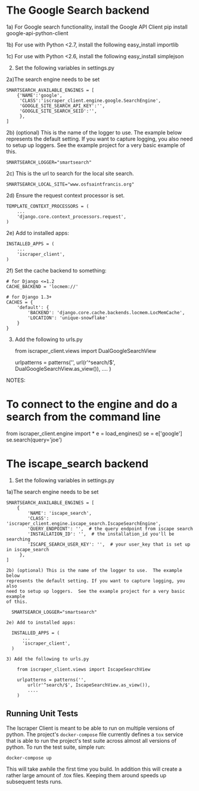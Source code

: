 # The Google Search backend

1a) For Google search functionality, install the Google API Client
    pip install google-api-python-client

1b) For use with Python <2.7, install the following
    easy_install importlib

1c) For use with Python <2.6, install the following
	easy_install simplejson

2)  Set the following variables in settings.py

  2a)The search engine needs to be set

    SMARTSEARCH_AVAILABLE_ENGINES = [
        {'NAME':'google',
         'CLASS':'iscraper_client.engine.google.SearchEngine',
         'GOOGLE_SITE_SEARCH_API_KEY':'',
         'GOOGLE_SITE_SEARCH_SEID':'',
         },
    ]


  2b) (optional) This is the name of the logger to use.  The example below
  represents the default setting. If you want to capture logging, you also
  need to setup up loggers.  See the example project for a very basic example
  of this.

    SMARTSEARCH_LOGGER="smartsearch"

  2c) This is the url to search for the local site search.

    SMARTSEARCH_LOCAL_SITE="www.osfsaintfrancis.org"


  2d) Ensure the request context processor is set.

    TEMPLATE_CONTEXT_PROCESSORS = (
        ...
        'django.core.context_processors.request',
    )

  2e) Add to installed apps:

    INSTALLED_APPS = (
        ...
        'iscraper_client',
    )

  2f) Set the cache backend to something:

    # for Django <=1.2
    CACHE_BACKEND = 'locmem://'

    # for Django 1.3+
    CACHES = {
        'default': {
            'BACKEND': 'django.core.cache.backends.locmem.LocMemCache',
            'LOCATION': 'unique-snowflake'
        }
    }

3) Add the following to urls.py

    from iscraper_client.views import DualGoogleSearchView

    urlpatterns = patterns('',
        url(r'^search/$', DualGoogleSearchView.as_view()),
        ....
    )


NOTES:

# To connect to the engine and do a search from the command line
from iscraper_client.engine import  *
e = load_engines()
se = e['google']
se.search(query='joe')


# The iscape_search backend


1)  Set the following variables in settings.py

  1a)The search engine needs to be set

    SMARTSEARCH_AVAILABLE_ENGINES = [
        {
            'NAME': 'iscape_search',
            'CLASS': 'iscraper_client.engine.iscape_search.IscapeSearchEngine',
            'QUERY_ENDPOINT': '',  # the query endpoint from iscape search
            'INSTALLATION_ID': '',  # the installation_id you'll be searching
            'ISCAPE_SEARCH_USER_KEY': '',  # your user_key that is set up in iscape_search
         },
    ]

    2b) (optional) This is the name of the logger to use.  The example below
    represents the default setting. If you want to capture logging, you also
    need to setup up loggers.  See the example project for a very basic example
    of this.

      SMARTSEARCH_LOGGER="smartsearch"

    2e) Add to installed apps:

      INSTALLED_APPS = (
          ...
          'iscraper_client',
      )

    3) Add the following to urls.py

        from iscraper_client.views import IscapeSearchView

        urlpatterns = patterns('',
            url(r'^search/$', IscapeSearchView.as_view()),
            ....
        )


## Running Unit Tests

The Iscraper Client is meant to be able to run on multiple versions of python. The project's `docker-compose` file currently defines a `tox` service that is able to run the project's test suite across almost all versions of python. To run the test suite, simple run:

    docker-compose up

This will take awhile the first time you build. In addition this will create a rather large amount of .tox files. Keeping them around speeds up subsequent tests runs.

